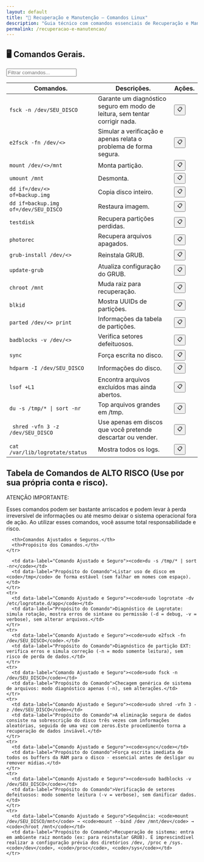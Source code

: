 ```yaml
---
layout: default
title: "🔧 Recuperação e Manutenção — Comandos Linux"
description: "Guia técnico com comandos essenciais de Recuperação e Manutenção. Copie, cole e use direto no terminal. Organizado por recuperação e manutenção."
permalink: /recuperacao-e-manutencao/
---
```



<section>



<h2>🖥 Comandos Gerais.</h2>


<input type="text" oninput="filtrarLinhas(this.value)" placeholder="Filtrar comandos...">
<script>
function filtrarLinhas(termo) {
  const linhas = document.querySelectorAll('tbody tr');
  linhas.forEach(linha => {
    linha.style.display = linha.textContent.toLowerCase().includes(termo.toLowerCase()) ? '' : 'none';
  });
}
</script>


<div class="table-container">
<table class="evergreen-table">
  <thead>
    <tr>
      <th>Comandos.</th>
      <th>Descrições.</th>
      <th>Ações.</th>
    </tr>
  </thead>
  <tbody>
    <tr>
      <td data-label="Comando"><code>fsck -n /dev/SEU_DISCO</code></td>
      <td data-label="Descrição">Garante um diagnóstico seguro em modo de leitura, sem tentar corrigir nada.</td>
      <td data-label="Ação"><button class="copy-btn" data-command="fsck -n /dev/SEU_DISCO">📋</button></td>
    </tr>
      <tr>
      <td data-label="Comando"><code>e2fsck -fn /dev/<<SEU_DISCO>></code></td>
      <td data-label="Descrição">Simular a verificação e apenas relata o problema de forma segura.</td>
      <td data-label="Ação"><button class="copy-btn" data-command="e2fsck -fn /dev/SEU_DISCO">📋</button></td>
    </tr>
    <tr>
      <td data-label="Comando"><code>mount /dev/<<SEU_DISCO>>/mnt</code></td>
      <td data-label="Descrição">Monta partição.</td>
      <td data-label="Ação"><button class="copy-btn" data-command="mount /dev/SEU_DISCO /mnt">📋</button></td>
    </tr>
    <tr>
      <td data-label="Comando"><code>umount /mnt</code></td>
      <td data-label="Descrição">Desmonta.</td>
      <td data-label="Ação"><button class="copy-btn" data-command="umount /mnt">📋</button></td>
    </tr>
    <tr>
      <td data-label="Comando"><code>dd if=/dev/<<SEU_DISCO>> of=backup.img</code></td>
      <td data-label="Descrição">Copia disco inteiro.</td>
      <td data-label="Ação"><button class="copy-btn" data-command="dd if=/dev/SEU_DISCO of=backup.img">📋</button></td>
    </tr>
    <tr>
      <td data-label="Comando"><code>dd if=backup.img of=/dev/SEU_DISCO</code></td>
      <td data-label="Descrição">Restaura imagem.</td>
      <td data-label="Ação"><button class="copy-btn" data-command="dd if=backup.img of=/dev/SEU_DISCO">📋</button></td>
    </tr>
    <tr>
      <td data-label="Comando"><code>testdisk</code></td>
      <td data-label="Descrição">Recupera partições perdidas.</td>
      <td data-label="Ação"><button class="copy-btn" data-command="testdisk">📋</button></td>
    </tr>
    <tr>
      <td data-label="Comando"><code>photorec</code></td>
      <td data-label="Descrição">Recupera arquivos apagados.</td>
      <td data-label="Ação"><button class="copy-btn" data-command="photorec">📋</button></td>
    </tr>
    <tr>
      <td data-label="Comando"><code>grub-install /dev/<<SEU_DISCO>></code></td>
      <td data-label="Descrição">Reinstala GRUB.</td>
      <td data-label="Ação"><button class="copy-btn" data-command="grub-install /dev/SEU_DISCO">📋</button></td>
    </tr>
    <tr>
      <td data-label="Comando"><code>update-grub</code></td>
      <td data-label="Descrição">Atualiza configuração do GRUB.</td>
      <td data-label="Ação"><button class="copy-btn" data-command="update-grub">📋</button></td>
    </tr>
    <tr>
      <td data-label="Comando"><code>chroot /mnt</code></td>
      <td data-label="Descrição">Muda raiz para recuperação.</td>
      <td data-label="Ação"><button class="copy-btn" data-command="chroot /mnt">📋</button></td>
    </tr>
    <tr>
      <td data-label="Comando"><code>blkid</code></td>
      <td data-label="Descrição">Mostra UUIDs de partições.</td>
      <td data-label="Ação"><button class="copy-btn" data-command="blkid">📋</button></td>
    </tr>
    <tr>
      <td data-label="Comando"><code>parted /dev/<<SEU_DISCO>> print</code></td>
      <td data-label="Descrição">Informações da tabela de partições.</td>
      <td data-label="Ação"><button class="copy-btn" data-command="parted /dev/SEU_DISCO print">📋</button></td>
    </tr>
    <tr>
      <td data-label="Comando"><code>badblocks -v /dev/<<SEU_DISCO>></code></td>
      <td data-label="Descrição">Verifica setores defeituosos.</td>
      <td data-label="Ação"><button class="copy-btn" data-command="badblocks -v /dev/SEU_DISCO">📋</button></td>
    </tr>
    <tr>
      <td data-label="Comando"><code>sync</code></td>
      <td data-label="Descrição">Força escrita no disco.</td>
      <td data-label="Ação"><button class="copy-btn" data-command="sync">📋</button></td>
    </tr>
    <tr>
      <td data-label="Comando"><code>hdparm -I /dev/SEU_DISCO</code></td>
      <td data-label="Descrição">Informações do disco.</td>
      <td data-label="Ação"><button class="copy-btn" data-command="hdparm -I /dev/SEU_DISCO">📋</button></td>
    </tr>
    <tr>
      <td data-label="Comando"><code>lsof +L1</code></td>
      <td data-label="Descrição">Encontra arquivos excluídos mas ainda abertos.</td>
      <td data-label="Ação"><button class="copy-btn" data-command="lsof +L1">📋</button></td>
    </tr>
    <tr>
      <td data-label="Comando"><code>du -s /tmp/* | sort -nr</code></td>
      <td data-label="Descrição">Top arquivos grandes em /tmp.</td>
      <td data-label="Ação"><button class="copy-btn" data-command="du -s /tmp/* | sort -nr">📋</button></td>
    </tr>
    <tr>
      <td data-label="Comando"><code> shred -vfn 3 -z /dev/SEU_DISCO</code></td>
      <td data-label="Descrição">Use apenas em discos que você pretende descartar ou vender.</td>
      <td data-label="Ação"><button class="copy-btn" data-command="shred -vfn 3 -z /dev/SEU_DISCO">📋</button></td>
    </tr>
    <tr>
      <td data-label="Comando"><code>cat /var/lib/logrotate/status</code></td>
      <td data-label="Descrição">Mostra todos os logs.</td>
      <td data-label="Ação"><button class="copy-btn" data-command="cat /var/lib/logrotate/status">📋</button></td>
    </tr>
  </tbody>
</table>
</div>



<h2>Tabela de Comandos de ALTO RISCO (Use por sua própria conta e risco).</h2>
<div>ATENÇÃO IMPORTANTE:</div> 
<p>Esses comandos podem ser bastante arriscados e podem levar à perda irreversível de informações ou até mesmo deixar o sistema operacional fora de ação. Ao utilizar esses comandos, você assume total responsabilidade e risco.</p>





<table class="evergreen-table">
  <thead>
    <tr>
     
      <th>Comandos Ajustados e Seguros.</th>
      <th>Propósito dos Comandos.</th>
    </tr>
  </thead>
  <tbody>
    <tr>
      
      <td data-label="Comando Ajustado e Seguro"><code>du -s /tmp/* | sort -nr</code></td>
      <td data-label="Propósito do Comando">Listar uso de disco em <code>/tmp</code> de forma estável (sem falhar em nomes com espaço).</td>
    </tr>
    <tr>
      <td data-label="Comando Ajustado e Seguro"><code>sudo logrotate -dv /etc/logrotate.d/app</code></td>
      <td data-label="Propósito do Comando">Diagnóstico de Logrotate: simula rotação, mostra erros de sintaxe ou permissão (-d = debug, -v = verbose), sem alterar arquivos.</td>
    </tr>
    <tr>
      <td data-label="Comando Ajustado e Seguro"><code>sudo e2fsck -fn /dev/SEU_DISCO</code>.</td>
      <td data-label="Propósito do Comando">Diagnóstico de partição EXT: verifica erros e simula correção (-n = modo somente leitura), sem risco de perda de dados.</td>
    </tr>
    <tr>
      <td data-label="Comando Ajustado e Seguro"><code>sudo fsck -n /dev/SEU_DISCO</code></td>
      <td data-label="Propósito do Comando">Checagem genérica de sistema de arquivos: modo diagnóstico apenas (-n), sem alterações.</td>
    </tr>
    <tr>
      <td data-label="Comando Ajustado e Seguro"><code>sudo shred -vfn 3 -z /dev/SEU_DISCO</code></td>
      <td data-label="Propósito do Comando">A eliminação segura de dados consiste na sobrescrição do disco três vezes com informações aleatórias, seguida de uma vez com zeros.Este procedimento torna a recuperação de dados inviável.</td>
    </tr>
    <tr>
      <td data-label="Comando Ajustado e Seguro"><code>sync</code></td>
      <td data-label="Propósito do Comando">Força escrita imediata de todos os buffers da RAM para o disco - essencial antes de desligar ou remover mídias.</td>
    </tr>
    <tr>
      <td data-label="Comando Ajustado e Seguro"><code>sudo badblocks -v /dev/SEU_DISCO</code></td>
      <td data-label="Propósito do Comando">Verificação de setores defeituosos: modo somente leitura (-v = verbose), sem danificar dados.</td>
    </tr>
    <tr>
      <td data-label="Comando Ajustado e Seguro">Sequência: <code>mount /dev/SEU_DISCO/mnt</code> → <code>mount --bind /dev /mnt/dev</code> → <code>chroot /mnt</code></td>
      <td data-label="Propósito do Comando">Recuperação de sistema: entra em ambiente raiz montado (ex: para reinstalar GRUB). É imprescindível realizar a configuração prévia dos diretórios /dev, /proc e /sys.<code>/dev</code>, <code>/proc</code>, <code>/sys</code></td>
    </tr>
  </tbody>
</table>









</section>
